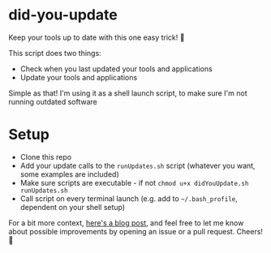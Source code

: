 # did-you-update
Keep your tools up to date with this one easy trick! 🤪

This script does two things:
- Check when you last updated your tools and applications
- Update your tools and applications

Simple as that! I'm using it as a shell launch script, to make sure I'm not running outdated software

# Setup
- Clone this repo
- Add your update calls to the `runUpdates.sh` script (whatever you want, some examples are included)
- Make sure scripts are executable - if not `chmod u+x didYouUpdate.sh runUpdates.sh`
- Call script on every terminal launch (e.g. add to `~/.bash_profile`, dependent on your shell setup)

For a bit more context, [here's a blog post](https://jonas.lol/blog/check-yourself-before-you-wreck-yourself), and feel free to let me know about possible improvements by opening an issue or a pull request. Cheers! 🍺